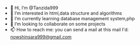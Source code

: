 - 👋 Hi, I’m @Tanzida999
- 👀 I’m interested in html,data structure and algorithms 
- 🌱 I’m currently learning database management system,php 
- 💞️ I’m looking to collaborate on some projects 
- 📫 How to reach me: you can send a mail at this mail I'd: nowshinsara999@gmail.com

<!---
Tanzida999/Tanzida999 is a ✨ special ✨ repository because its `README.md` (this file) appears on your GitHub profile.
You can click the Preview link to take a look at your changes.
--->
